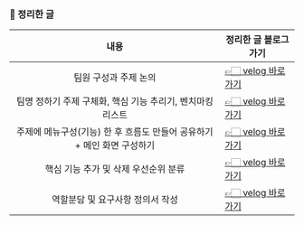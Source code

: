 ### 🔖 정리한 글
| 내용  | 정리한 글 블로그 가기                                                                 |
| :---: | -------------------------------------------------------------------- |
| 팀원 구성과 주제 논의 | [👉🏻 velog 바로가기](https://velog.io/@prettylee620/%EB%A9%80%ED%8B%B0%EC%BA%A0%ED%8D%BC%EC%8A%A4-8%EC%9B%94-24%EC%9D%BC) |
| 팀명 정하기 주제 구체화, 핵심 기능 추리기, 벤치마킹 리스트| [👉🏻 velog 바로가기](https://velog.io/@prettylee620/8%EC%9B%94-25%EC%9D%BC-%ED%9A%8C%EC%9D%98%EB%A1%9D-%ED%8C%80%EB%AA%85-%EC%A0%95%ED%95%98%EA%B8%B0-%EC%A3%BC%EC%A0%9C-%EA%B5%AC%EC%B2%B4%ED%99%94-%ED%95%B5%EC%8B%AC-%EA%B8%B0%EB%8A%A5-%EC%B6%94%EB%A6%AC%EA%B8%B0-%EB%B2%A4%EC%B9%98%EB%A7%88%ED%82%B9-%EB%A6%AC%EC%8A%A4%ED%8A%B8) |
| 주제에 메뉴구성(기능) 한 후 흐름도 만들어 공유하기 + 메인 화면 구성하기  | [👉🏻 velog 바로가기](https://velog.io/@prettylee620/3.-%EC%A3%BC%EC%A0%9C%EC%97%90-%EB%A9%94%EB%89%B4%EA%B5%AC%EC%84%B1%EA%B8%B0%EB%8A%A5-%ED%95%9C-%ED%9B%84-%ED%9D%90%EB%A6%84%EB%8F%84-%EB%A7%8C%EB%93%A4%EC%96%B4-%EA%B3%B5%EC%9C%A0%ED%95%98%EA%B8%B0-%EB%A9%94%EC%9D%B8-%ED%99%94%EB%A9%B4-%EA%B5%AC%EC%84%B1%ED%95%98%EA%B8%B0)
| 핵심 기능 추가 및 삭제 우선순위 분류  | [👉🏻 velog 바로가기](https://velog.io/@prettylee620/%ED%95%B5%EC%8B%AC-%EA%B8%B0%EB%8A%A5-%EC%B6%94%EA%B0%80-%EB%B0%8F-%EC%82%AD%EC%A0%9C-%EC%9A%B0%EC%84%A0%EC%88%9C%EC%9C%84-%EB%B6%84%EB%A5%98)
| 역할분담 및 요구사항 정의서 작성  | [👉🏻 velog 바로가기](https://velog.io/@prettylee620/%EC%97%AD%ED%95%A0%EB%B6%84%EB%8B%B4-%EB%B0%8F-%EC%9A%94%EA%B5%AC%EC%82%AC%ED%95%AD-%EC%A0%95%EC%9D%98%EC%84%9C-%EC%9E%91%EC%84%B1)
